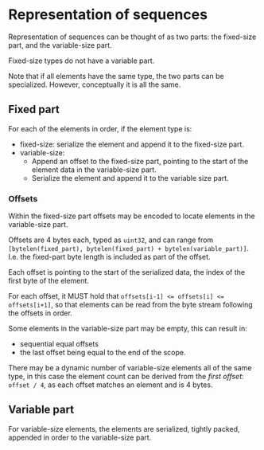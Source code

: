 # Representation of sequences

Representation of sequences can be thought of as two parts: the fixed-size part, and the variable-size part.

Fixed-size types do not have a variable part. 

Note that if all elements have the same type, the two parts can be specialized. However, conceptually it is all the same.

## Fixed part

For each of the elements in order, if the element type is:
- fixed-size: serialize the element and append it to the fixed-size part.
- variable-size:
  - Append an offset to the fixed-size part, pointing to the start of the element data in the variable-size part.
  - Serialize the element and append it to the variable size part.

### Offsets

Within the fixed-size part offsets may be encoded to locate elements in the variable-size part.

Offsets are 4 bytes each, typed as `uint32`, and can range from `[bytelen(fixed_part), bytelen(fixed_part) + bytelen(variable_part)]`. I.e. the fixed-part byte length is included as part of the offset.

Each offset is pointing to the start of the serialized data, the index of the first byte of the element.

For each offset, it MUST hold that `offsets[i-1] <= offsets[i] <= offsets[i+1]`, so that elements can be read from the byte stream following the offsets in order.

Some elements in the variable-size part may be empty, this can result in:
- sequential equal offsets
- the last offset being equal to the end of the scope.

There may be a dynamic number of variable-size elements all of the same type,
 in this case the element count can be derived from the *first offset*: `offset / 4`, as each offset matches an element and is 4 bytes. 

## Variable part

For variable-size elements, the elements are serialized, tightly packed, appended in order to the variable-size part.

